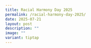 ```yaml
---
title: Racial Harmony Day 2025
permalink: /racial-harmony-day-2025/
date: 2025-07-21
layout: post
description: ""
image: ""
variant: tiptap
---
```

